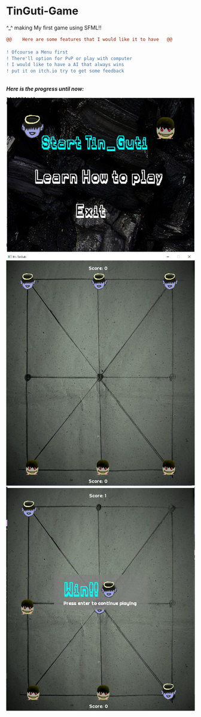 # TinGuti-Game
^_^
making My first game using SFML!!

```diff
@@    Here are some features that I would like it to have   @@

! Ofcourse a Menu first 
! There'll option for PvP or play with computer
! I would like to have a AI that always wins
! put it on itch.io try to get some feedback
      
```


  ***Here is the progress until now:***
      
<img src="https://github.com/jahidem/pc/blob/master/imagee/tinguti1.PNG" width="600">
<img src="https://github.com/jahidem/pc/blob/master/imagee/tinguti2.PNG" width="600">
<img src="https://github.com/jahidem/pc/blob/master/imagee/tinguti3.PNG" width="600">
